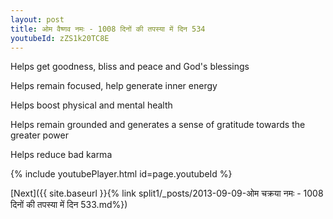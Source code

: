```yaml
---
layout: post
title: ओम वैष्णव नमः - 1008 दिनों की तपस्या में दिन 534
youtubeId: zZS1k20TC8E
---
```

 
 
Helps get goodness, bliss and peace and God's blessings
 
Helps remain focused, help generate inner energy 
 
Helps boost physical and mental health 
 
Helps remain grounded and generates a sense of gratitude towards the greater power 
 
Helps reduce bad karma
 
 
 
 


{% include youtubePlayer.html id=page.youtubeId %}
 
[Next]({{ site.baseurl }}{% link  split1/_posts/2013-09-09-ओम चक्रया नमः - 1008 दिनों की तपस्या में दिन 533.md%})
 
